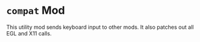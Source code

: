 # `compat` Mod
This utility mod sends keyboard input to other mods. It also patches out all EGL and X11 calls.
